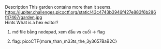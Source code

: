 Description
This garden contains more than it seems.
https://jupiter.challenges.picoctf.org/static/43c4743b3946f427e883f6b286f47467/garden.jpg<br>
Hints 
What is a hex editor?

1. mở file bằng nodepad, xem đầu vs cuối -> flag

2. flag: picoCTF{more_than_m33ts_the_3y3657BaB2C}
